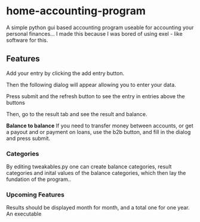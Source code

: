 # home-accounting-program
A simple python gui based accounting program useable for accounting your personal finances... 
I made this because I was bored of using exel - like software for this.

## Features
Add your entry by clicking the add entry button. 
<img source="assets/defaultpanel.png">

Then the following dialog will appear allowing you to enter your data.
<img source="assets/entrydialog.png">

Press submit and the refresh button to see the entry in entries above the buttons


Then, go to the result tab and see the result and balance.
<img source="assets/resultpanel.png">

**Balance to balance**
If you need to transfer money between accounts, or get a payout and or payment on loans, use the b2b button,
and fill in the dialog and press submit.
<img source="assets/b2b.png"> 

### Categories
By editing tweakables.py one can create balance categories, result
categories and inital values of the balance categories, which then lay
the fundation of the program..



### Upcoming Features
Results should be displayed month for month, and a total one for one year.
An executable
